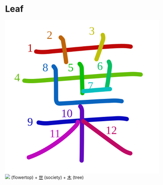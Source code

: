 # Leaf
![葉](../kanji-colorize/8449.svg)
![](http://www.kanjidamage.com/assets/radsmall/flower-303d55c2aa8534ab3d1d8290588d7c1462971c974af29d9210696326646feb14.jpg) (flowertop) + [世](../kanji-dict/世.md) (society) + [木](../kanji-dict/木.md) (tree) 
